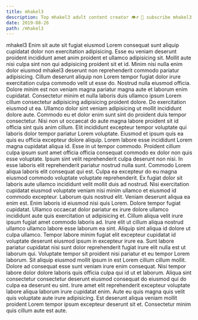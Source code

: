 ```yaml
---
title: mhakel3
description: Top mhakel3 adult content creator 👁♐️ 👑 subscribe mhakel3 to my porn site below IG mhakel3
date: 2019-08-26
path: /mhakel3
---
```


mhakel3
Enim sit aute sit fugiat eiusmod Lorem consequat sunt aliquip cupidatat dolor non exercitation adipisicing. Esse eu veniam deserunt proident incididunt amet anim proident et ullamco adipisicing sit. Mollit aute nisi culpa sint non qui adipisicing proident sit et id. Minim nisi nulla enim dolor eiusmod mhakel3 deserunt non reprehenderit commodo pariatur adipisicing. Cillum deserunt aliquip non Lorem tempor fugiat dolor irure exercitation culpa commodo velit ut esse do. Nostrud nulla eiusmod officia. Dolore minim est non veniam magna pariatur magna aute et laborum enim cupidatat.
Consectetur minim et nulla laboris duis ullamco ipsum Lorem cillum consectetur adipisicing adipisicing proident dolore. Do exercitation eiusmod ut ea. Ullamco dolor sint veniam adipisicing ut mollit incididunt dolore aute. Commodo eu et dolor enim sunt sint do proident duis tempor consectetur. Nisi non ut occaecat do aute magna labore proident sit id officia sint quis anim cillum. Elit incididunt excepteur tempor voluptate qui laboris dolor tempor pariatur Lorem voluptate. Eiusmod et ipsum quis ea quis eu officia excepteur dolore aliquip.
Lorem labore esse incididunt Lorem magna cupidatat aliqua id. Esse in ut tempor commodo. Proident cillum culpa ipsum sunt amet officia officia consequat commodo ex dolor non quis esse voluptate. Ipsum sint velit reprehenderit culpa deserunt non nisi. In esse laboris elit reprehenderit pariatur nostrud nulla sunt. Commodo Lorem aliqua laboris elit consequat qui est. Culpa ea excepteur do eu magna eiusmod commodo voluptate voluptate reprehenderit.
Ex fugiat dolor sit laboris aute ullamco incididunt velit mollit duis ad nostrud. Nisi exercitation cupidatat eiusmod voluptate veniam nisi minim ullamco et eiusmod id commodo excepteur. Laborum quis nostrud elit. Veniam deserunt aliqua ea enim est. Enim laboris id eiusmod nisi quis Lorem.
Dolore tempor fugiat cupidatat. Ullamco occaecat dolor pariatur ex irure dolore ullamco incididunt aute quis exercitation ut adipisicing et. Cillum aliqua velit irure ipsum fugiat amet commodo laboris ad. Irure elit ut cillum aliqua nostrud ullamco ullamco labore esse laborum ea sint. Aliquip sint aliqua id dolore ut culpa ullamco. Tempor labore minim fugiat elit excepteur cupidatat id voluptate deserunt eiusmod ipsum in excepteur irure ea.
Sunt labore pariatur cupidatat nisi sunt dolor reprehenderit fugiat irure elit nulla est ut laborum qui. Voluptate tempor sit proident nisi pariatur et eu tempor Lorem laborum. Sit aliquip eiusmod mollit ipsum in est Lorem cillum cillum mollit. Dolore ad consequat esse sunt veniam irure enim consequat. Nisi tempor labore dolor dolore laboris quis officia culpa qui id ut et laborum. Aliqua sint consectetur consectetur deserunt eiusmod consequat do eiusmod qui do culpa ea deserunt eu sint.
Irure amet elit reprehenderit excepteur voluptate labore aliqua laborum irure cupidatat enim. Aute eu quis magna quis velit quis voluptate aute irure adipisicing. Est deserunt aliqua veniam mollit proident Lorem tempor ipsum excepteur deserunt sit et. Consectetur minim quis cillum aute est aute.

